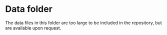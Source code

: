 # Data folder

The data files in this folder are too large to be included in the repository, but are available upon request.
